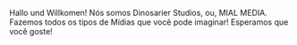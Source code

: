 Hallo und Willkomen!
Nós somos Dinosarier Studios, ou, MIAL MEDIA.
Fazemos todos os tipos de Mídias que você pode imaginar!
Esperamos que você goste!
